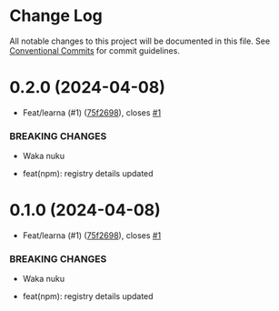 # Change Log

All notable changes to this project will be documented in this file.
See [Conventional Commits](https://conventionalcommits.org) for commit guidelines.

# 0.2.0 (2024-04-08)


* Feat/learna (#1) ([75f2698](https://github.com/koustubh-desai/yt-player/commit/75f2698568248b7a51a3f6f2755ee158e2fc0bdd)), closes [#1](https://github.com/koustubh-desai/yt-player/issues/1)


### BREAKING CHANGES

* Waka nuku

* feat(npm): registry details updated





# 0.1.0 (2024-04-08)


* Feat/learna (#1) ([75f2698](https://github.com/koustubh-desai/yt-player/commit/75f2698568248b7a51a3f6f2755ee158e2fc0bdd)), closes [#1](https://github.com/koustubh-desai/yt-player/issues/1)


### BREAKING CHANGES

* Waka nuku

* feat(npm): registry details updated
